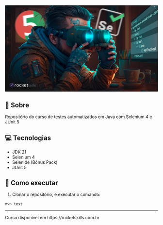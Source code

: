 ![poster](.github/cover.png)

## 🤘 Sobre

Repositório do curso de testes automatizados em Java com Selenium 4 e JUnit 5

## 💻 Tecnologias
- JDK 21
- Selenium 4
- Selenide (Bônus Pack)
- JUnit 5

## 🤖 Como executar

1. Clonar o repositório, e executar o comando:
```
mvn test
```

<hr>
Curso disponível em https://rocketskills.com.br